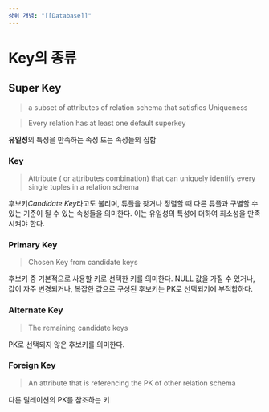 ```yaml
---
상위 개념: "[[Database]]"
---
```

# Key의 종류

## Super Key
> a subset of attributes of relation schema that satisfies Uniqueness

> Every relation has at least one default superkey

**유일성**의 특성을 만족하는 속성 또는 속성들의 집합

### Key
> Attribute ( or attributes combination) that can uniquely identify every single tuples in a relation schema 

후보키*Candidate Key*라고도 불리며, 튜플을 찾거나 정렬할 때 다른 튜플과 구별할 수 있는 기준이 될 수 있는 속성들을 의미한다. 이는 유일성의 특성에 더하여 최소성을 만족시켜야 한다.

### Primary Key
> Chosen Key from candidate keys

후보키 중 기본적으로 사용할 키로 선택한 키를 의미한다. NULL 값을 가질 수 있거나, 값이 자주 변경되거나, 복잡한 값으로 구성된 후보키는 PK로 선택되기에 부적합하다.

### Alternate Key
> The remaining candidate keys

PK로 선택되지 않은 후보키를 의미한다.

### Foreign Key
> An attribute that is referencing the PK of other relation schema

다른 릴레이션의 PK를 참조하는 키


